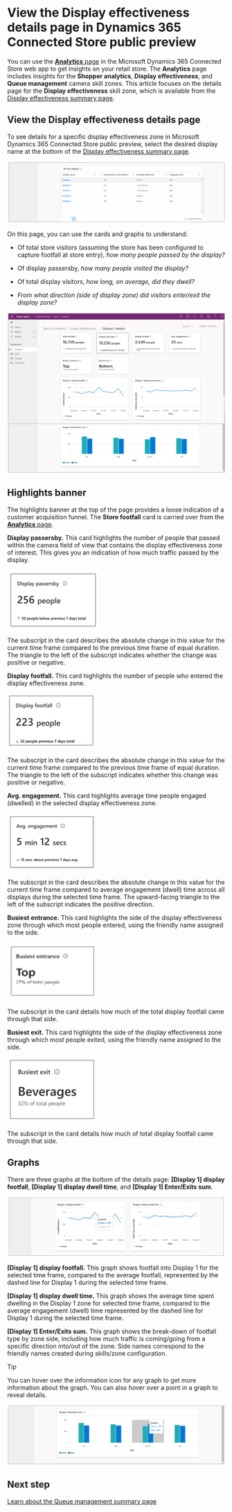 

# View the Display effectiveness details page in Dynamics 365 Connected Store public preview

You can use the [**Analytics** page](web-app-get-insights.md) in the Microsoft Dynamics 365 Connected Store web app to get insights on your retail store. The **Analytics** page includes insights for the **Shopper analytics**, **Display effectiveness**, and **Queue management** camera skill zones. This article focuses on the details page for the **Display effectiveness** skill zone, which is available from the [Display effectiveness summary page](display-effectiveness-summary-page.md). 

## View the Display effectiveness details page

To see details for a specific display effectiveness zone in Microsoft Dynamics 365 Connected Store public preview, select the desired display name at the bottom of the 
[Display effectiveness summary page](display-effectiveness-summary-page.md).

![Details for specific display effectiveness zone](media/analytics-29.PNG "Details for specific display effectiveness zone")

On this page, you can use the cards and graphs to understand:

- Of total store visitors (assuming the store has been configured to capture footfall at store entry), *how many people passed by the 
display?*

- Of display passersby, *how many people visited the display?*

- Of total display visitors, *how long, on average, did they dwell?*

- *From what direction (side of display zone) did visitors enter/exit the display zone?*

![Display effectiveness details page](media/analytics-30.PNG "Display effectiveness details page")

## Highlights banner

The highlights banner at the top of the page provides a loose indication of a customer acquisition funnel. The **Store footfall** card is carried over from the [**Analytics** page](web-app-get-insights.md). 

**Display passersby.** This card highlights the number of people that passed within the camera field of view that contains the 
display effectiveness zone of interest. This gives you an indication of how much traffic passed by the display. 

![Display passersby card](media/analytics-32.PNG "Display passersby card")

The subscript in the card describes the absolute change in this value for the current time frame compared to the previous time frame of equal duration. The triangle to the left of the subscript indicates whether the change was positive or negative. 

**Display footfall.** This card highlights the number of people who entered the display effectiveness zone. 

![Display footfall card](media/analytics-33.PNG "Display footfall card")

The subscript in the card describes the absolute change in this value for the current time frame compared to the previous time frame of equal duration. The triangle to the left of the subscript indicates whether this change was positive or negative. 

**Avg. engagement.** This card highlights average time people engaged (dwelled) in the selected display effectiveness zone. 

![Average engagement card](media/analytics-34.PNG "Average engagement card")

The subscript in the card describes the absolute change in this value for the current time frame compared to average engagement (dwell) time across all displays during the selected time frame. The upward-facing triangle to the left of the subscript indicates the positive direction. 

**Busiest entrance.** This card highlights the side of the display effectiveness zone through which most people entered, 
using the friendly name assigned to the side. 

![Busiest entrance card](media/analytics-35.PNG "Busiest entrance card")

The subscript in the card details how much of the total display footfall came through that side.

**Busiest exit.** This card highlights the side of the display effectiveness zone through which most people exited, using the 
friendly name assigned to the side. 

![Busiest exit card](media/analytics-36.PNG "Busiest exit card")

The subscript in the card details how much of total display footfall came through that side.

## Graphs

There are three graphs at the bottom of the details page: **[Display 1] display footfall**, **[Display 1] display dwell time**, and **[Display 1] Enter/Exits sum**.

![Display 1 display footfall card](media/analytics-37.PNG "Display 1 display footfall card")

**[Display 1] display footfall.** This graph shows footfall into Display 1 for the selected time frame, compared to the average 
footfall, represented by the dashed line for Display 1 during the selected time frame.

**[Display 1] display dwell time.** This graph shows the average time spent dwelling in the Display 1 zone for selected time frame, 
compared to the average engagement (dwell) time represented by the dashed line for Display 1 during the selected time frame.

**[Display 1] Enter/Exits sum.** This graph shows the break-down of footfall type by zone side, including how much traffic is 
coming/going from a specific direction into/out of the zone. Side names correspond to the friendly names created during skills/zone 
configuration. 

> [!TIP]
> You can hover over the information icon for any graph to get more information about the graph. You can also hover over a point 
in a graph to reveal details.

![Example of graph details shown when hovering](media/analytics-38.PNG "Example of graph details shown when hovering")

## Next step

[Learn about the Queue management summary page](queue-management-summary-page.md)
